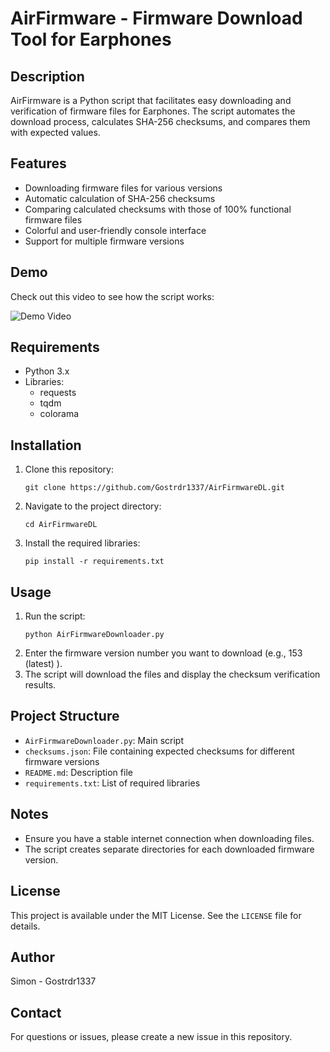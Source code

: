 # AirFirmware - Firmware Download Tool for Earphones

## Description
AirFirmware is a Python script that facilitates easy downloading and verification of firmware files for Earphones. The script automates the download process, calculates SHA-256 checksums, and compares them with expected values.

## Features
- Downloading firmware files for various versions
- Automatic calculation of SHA-256 checksums
- Comparing calculated checksums with those of 100% functional firmware files
- Colorful and user-friendly console interface
- Support for multiple firmware versions

## Demo
Check out this video to see how the script works:

![Demo Video](https://github.com/user-attachments/assets/406b75e9-5357-4104-9691-794eccb56691)

## Requirements
- Python 3.x
- Libraries:
  - requests
  - tqdm
  - colorama

## Installation
1. Clone this repository:
   ```
   git clone https://github.com/Gostrdr1337/AirFirmwareDL.git
   ```
2. Navigate to the project directory:
   ```
   cd AirFirmwareDL
   ```
3. Install the required libraries:
   ```
   pip install -r requirements.txt
   ```

## Usage
1. Run the script:
   ```
   python AirFirmwareDownloader.py
   ```
2. Enter the firmware version number you want to download (e.g., 153 (latest) ).
3. The script will download the files and display the checksum verification results.

## Project Structure
- `AirFirmwareDownloader.py`: Main script
- `checksums.json`: File containing expected checksums for different firmware versions
- `README.md`: Description file
- `requirements.txt`: List of required libraries

## Notes
- Ensure you have a stable internet connection when downloading files.
- The script creates separate directories for each downloaded firmware version.

## License
This project is available under the MIT License. See the `LICENSE` file for details.

## Author
Simon - Gostrdr1337

## Contact
For questions or issues, please create a new issue in this repository.
